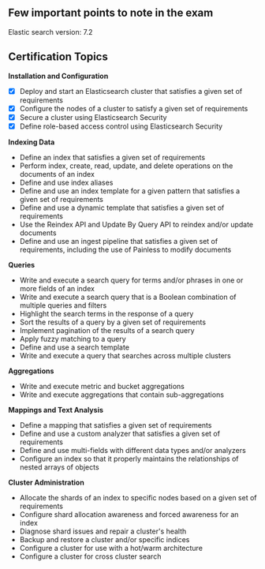 ## Few important points to note in the exam

Elastic search version: 7.2

## Certification Topics

**Installation and Configuration**

- [x] Deploy and start an Elasticsearch cluster that satisfies a given set of requirements
- [x] Configure the nodes of a cluster to satisfy a given set of requirements
- [x] Secure a cluster using Elasticsearch Security
- [x] Define role-based access control using Elasticsearch Security

**Indexing Data**

- Define an index that satisfies a given set of requirements
- Perform index, create, read, update, and delete operations on the documents of an index
- Define and use index aliases
- Define and use an index template for a given pattern that satisfies a given set of requirements
- Define and use a dynamic template that satisfies a given set of requirements
- Use the Reindex API and Update By Query API to reindex and/or update documents
- Define and use an ingest pipeline that satisfies a given set of requirements, including the use of Painless to modify documents

**Queries**

- Write and execute a search query for terms and/or phrases in one or more fields of an index
- Write and execute a search query that is a Boolean combination of multiple queries and filters
- Highlight the search terms in the response of a query
- Sort the results of a query by a given set of requirements
- Implement pagination of the results of a search query
- Apply fuzzy matching to a query
- Define and use a search template
- Write and execute a query that searches across multiple clusters
 
**Aggregations**

- Write and execute metric and bucket aggregations
- Write and execute aggregations that contain sub-aggregations

**Mappings and Text Analysis**

- Define a mapping that satisfies a given set of requirements
- Define and use a custom analyzer that satisfies a given set of requirements
- Define and use multi-fields with different data types and/or analyzers
- Configure an index so that it properly maintains the relationships of nested arrays of objects

**Cluster Administration**

- Allocate the shards of an index to specific nodes based on a given set of requirements
- Configure shard allocation awareness and forced awareness for an index
- Diagnose shard issues and repair a cluster's health
- Backup and restore a cluster and/or specific indices
- Configure a cluster for use with a hot/warm architecture
- Configure a cluster for cross cluster search